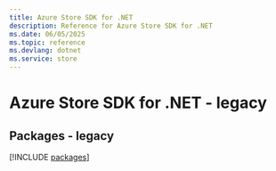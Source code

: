 ```yaml
---
title: Azure Store SDK for .NET
description: Reference for Azure Store SDK for .NET
ms.date: 06/05/2025
ms.topic: reference
ms.devlang: dotnet
ms.service: store
---
```

# Azure Store SDK for .NET - legacy
## Packages - legacy
[!INCLUDE [packages](store-index.md)]